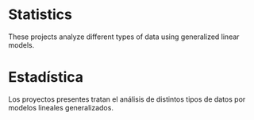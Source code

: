 # Statistics

These projects analyze different types of data using generalized linear models.

# Estadística

Los proyectos presentes tratan el análisis de distintos tipos de datos por modelos lineales generalizados.
